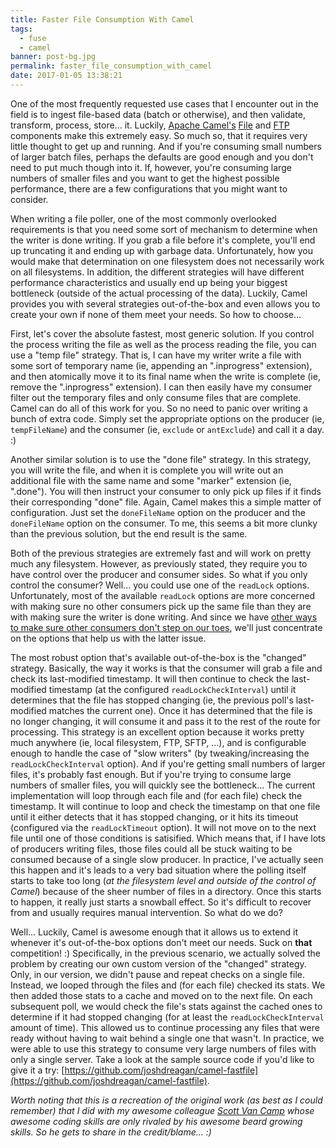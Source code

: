 ```yaml
---
title: Faster File Consumption With Camel
tags:
  - fuse
  - camel
banner: post-bg.jpg
permalink: faster_file_consumption_with_camel
date: 2017-01-05 13:38:21
---
```



One of the most frequently requested use cases that I encounter out in the field is to ingest file-based data (batch or otherwise), and then validate, transform, process, store... it. Luckily, [Apache Camel's](http://camel.apache.org/) [File](http://camel.apache.org/file2.html) and [FTP](http://camel.apache.org/ftp.html) components make this extremely easy. So much so, that it requires very little thought to get up and running. And if you're consuming small numbers of larger batch files, perhaps the defaults are good enough and you don't need to put much though into it. If, however, you're consuming large numbers of smaller files and you want to get the highest possible performance, there are a few configurations that you might want to consider.<!--more-->

When writing a file poller, one of the most commonly overlooked requirements is that you need some sort of mechanism to determine when the writer is done writing. If you grab a file before it's complete, you'll end up truncating it and ending up with garbage data. Unfortunately, how you would make that determination on one filesystem does not necessarily work on all filesystems. In addition, the different strategies will have different performance characteristics and usually end up being your biggest bottleneck (outside of the actual processing of the data). Luckily, Camel provides you with several strategies out-of-the-box and even allows you to create your own if none of them meet your needs. So how to choose...

First, let's cover the absolute fastest, most generic solution. If you control the process writing the file as well as the process reading the file, you can use a "temp file" strategy. That is, I can have my writer write a file with some sort of temporary name (ie, appending an ".inprogress" extension), and then atomically move it to its final name when the write is complete (ie, remove the ".inprogress" extension). I can then easily have my consumer filter out the temporary files and only consume files that are complete. Camel can do all of this work for you. So no need to panic over writing a bunch of extra code. Simply set the appropriate options on the producer (ie, `tempFileName`) and the consumer (ie, `exclude` or `antExclude`) and call it a day. :)

Another similar solution is to use the "done file" strategy. In this strategy, you will write the file, and when it is complete you will write out an additional file with the same name and some "marker" extension (ie, ".done"). You will then instruct your consumer to only pick up files if it finds their corresponding "done" file. Again, Camel makes this a simple matter of configuration. Just set the `doneFileName` option on the producer and the `doneFileName` option on the consumer. To me, this seems a bit more clunky than the previous solution, but the end result is the same.

Both of the previous strategies are extremely fast and will work on pretty much any filesystem. However, as previously stated, they require you to have control over the producer and consumer sides. So what if you only control the consumer? Well... you could use one of the `readLock` options. Unfortunately, most of the available `readLock` options are more concerned with making sure no other consumers pick up the same file than they are with making sure the writer is done writing. And since we have [other ways to make sure other consumers don't step on our toes](https://github.com/joshdreagan/clustered-file-consumer), we'll just concentrate on the options that help us with the latter issue.

The most robust option that's available out-of-the-box is the "changed" strategy. Basically, the way it works is that the consumer will grab a file and check its last-modified timestamp. It will then continue to check the last-modified timestamp (at the configured `readLockCheckInterval`) until it determines that the file has stopped changing (ie, the previous poll's last-modified matches the current one). Once it has determined that the file is no longer changing, it will consume it and pass it to the rest of the route for processing. This strategy is an excellent option because it works pretty much anywhere (ie, local filesystem, FTP, SFTP, ...), and is configurable enough to handle the case of "slow writers" (by tweaking/increasing the `readLockCheckInterval` option). And if you're getting small numbers of larger files, it's probably fast enough. But if you're trying to consume large numbers of smaller files, you will quickly see the bottleneck... The current implementation will loop through each file and (for each file) check the timestamp. It will continue to loop and check the timestamp on that one file until it either detects that it has stopped changing, or it hits its timeout (configured via the `readLockTimeout` option). It will not move on to the next file until one of those conditions is satisified. Which means that, if I have lots of producers writing files, those files could all be stuck waiting to be consumed because of a single slow producer. In practice, I've actually seen this happen and it's leads to a very bad situation where the polling itself starts to take too long (_at the filesystem level and outside of the control of Camel_) because of the sheer number of files in a directory. Once this starts to happen, it really just starts a snowball effect. So it's difficult to recover from and usually requires manual intervention. So what do we do?

Well... Luckily, Camel is awesome enough that it allows us to extend it whenever it's out-of-the-box options don't meet our needs. Suck on __that__ competition! :) Specifically, in the previous scenario, we actually solved the problem by creating our own custom version of the "changed" strategy. Only, in our version, we didn't pause and repeat checks on a single file. Instead, we looped through the files and (for each file) checked its stats. We then added those stats to a cache and moved on to the next file. On each subsequent poll, we would check the file's stats against the cached ones to determine if it had stopped changing (for at least the `readLockCheckInterval` amount of time). This allowed us to continue processing any files that were ready without having to wait behind a single one that wasn't. In practice, we were able to use this strategy to consume very large numbers of files with only a single server. Take a look at the sample source code if you'd like to give it a try: [https://github.com/joshdreagan/camel-fastfile](https://github.com/joshdreagan/camel-fastfile).

_Worth noting that this is a recreation of the original work (as best as I could remember) that I did with my awesome colleague [Scott Van Camp](https://www.linkedin.com/in/scottvancamp) whose awesome coding skills are only rivaled by his awesome beard growing skills. So he gets to share in the credit/blame... :)_
